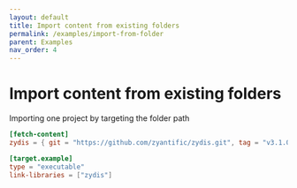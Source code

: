 ```yaml
---
layout: default
title: Import content from existing folders
permalink: /examples/import-from-folder
parent: Examples
nav_order: 4
---
```


# Import content from existing folders

Importing one project by targeting the folder path

```toml
[fetch-content]
zydis = { git = "https://github.com/zyantific/zydis.git", tag = "v3.1.0" }

[target.example]
type = "executable"
link-libraries = ["zydis"]
```
